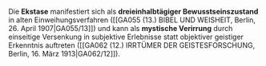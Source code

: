 
Die **Ekstase** manifestiert sich als **dreieinhalbtägiger Bewusstseinszustand** in alten Einweihungsverfahren ([[GA055 (13.) BIBEL UND WEISHEIT, Berlin, 26. April 1907|GA055/13]]) und kann als **mystische Verirrung** durch einseitige Versenkung in subjektive Erlebnisse statt objektiver geistiger Erkenntnis auftreten ([[GA062 (12.) IRRTÜMER DER GEISTESFORSCHUNG, Berlin, 16. März 1913|GA062/12]]).
